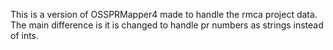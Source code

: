 This is a version of OSSPRMapper4 made to handle the rmca project data. The main difference is it is changed to handle pr numbers as strings instead of ints.